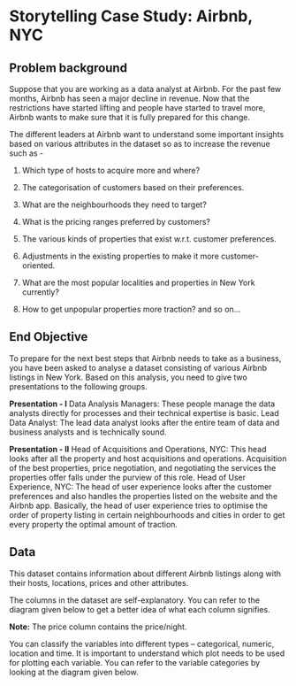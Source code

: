 # **Storytelling Case Study: Airbnb, NYC**

## **Problem background**
Suppose that you are working as a data analyst at Airbnb. For the past few months, Airbnb has seen a major decline in revenue. Now that the restrictions have started lifting and people have started to travel more, Airbnb wants to make sure that it is fully prepared for this change.


The different leaders at Airbnb want to understand some important insights based on various attributes in the dataset so as to increase the revenue such as -

1. Which type of hosts to acquire more and where?
   
2. The categorisation of customers based on their preferences.

3. What are the neighbourhoods they need to target?

4. What is the pricing ranges preferred by customers?

5. The various kinds of properties that exist w.r.t. customer preferences.

6. Adjustments in the existing properties to make it more customer-oriented.

7. What are the most popular localities and properties in New York currently?
   
8. How to get unpopular properties more traction? and so on...

## **End Objective**
To prepare for the next best steps that Airbnb needs to take as a business, you have been asked to analyse a dataset consisting of various Airbnb listings in New York. Based on this analysis, you need to give two presentations to the following groups.


**Presentation - I**
Data Analysis Managers: These people manage the data analysts directly for processes and their technical expertise is basic.
Lead Data Analyst: The lead data analyst looks after the entire team of data and business analysts and is technically sound.

**Presentation - II**
Head of Acquisitions and Operations, NYC: This head looks after all the property and host acquisitions and operations. Acquisition of the best properties, price negotiation, and negotiating the services the properties offer falls under the purview of this role.
Head of User Experience, NYC: The head of user experience looks after the customer preferences and also handles the properties listed on the website and the Airbnb app. Basically, the head of user experience tries to optimise the order of property listing in certain neighbourhoods and cities in order to get every property the optimal amount of traction.


## **Data**
This dataset contains information about different Airbnb listings along with their hosts, locations, prices and other attributes.

The columns in the dataset are self-explanatory. You can refer to the diagram given below to get a better idea of what each column signifies.

**Note:** The price column contains the price/night.

You can classify the variables into different types – categorical, numeric, location and time. It is important to understand which plot needs to be used for plotting each variable. You can refer to the variable categories by looking at the diagram given below.

